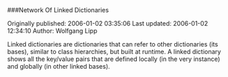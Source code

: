 ###Network Of Linked Dictionaries

Originally published: 2006-01-02 03:35:06
Last updated: 2006-01-02 12:34:10
Author: Wolfgang Lipp

Linked dictionaries are dictionaries that can refer to other dictionaries (its bases), similar to class hierarchies, but built at runtime. A linked dictionary shows all the key/value pairs that are defined locally (in the very instance) and globally (in other linked bases).